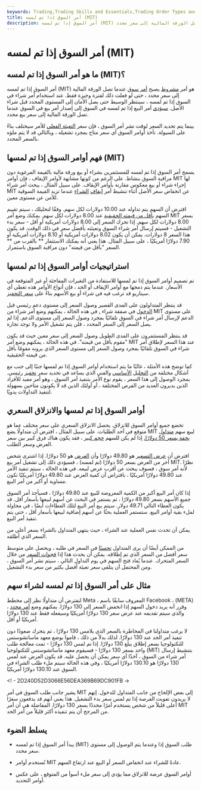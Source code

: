 ```yaml
---
keywords: Trading,Trading Skills and Essentials,Trading Order Types and Processes,Trading Skills,Trading Orders
title: أمر السوق إذا تم لمسه (MIT)
description: أمر السوق إذا تم لمسه (MIT) هو أمر مشروط يصبح أمر سوق عندما تصل الورقة المالية إلى سعر محدد.
---
```


# أمر السوق إذا تم لمسه (MIT)
## ما هو أمر السوق إذا تم لمسه (MIT)؟

أمر السوق إذا تم لمسه (MIT) هو أمر [مشروط](/conditionalorder) يصبح [أمر سوق](/marketorder) عندما تصل الورقة المالية إلى سعر محدد ، حتى لو فعلت ذلك لفترة وجيزة فقط. عند استخدام أمر شراء في السوق إذا تم لمسه ، سينتظر الوسيط حتى يصل الأمان إلى المستوى المحدد قبل شراء الأصل. [سيؤدي](/trade-trigger) أمر البيع إذا تم لمسه في السوق إلى إصدار أمر بيع في السوق عندما تصل الورقة المالية إلى سعر بيع محدد.

بينما يتم تحديد السعر لوقت نشر أمر السوق ، فإن سعر [التعبئة الفعلي](/fill) للأمر سيختلف بناءً على السيولة. تأخذ أوامر السوق أي سعر متاح بمجرد تشغيله ، وبالتالي قد لا يتم ملؤه بالسعر المحدد.

## فهم أوامر السوق إذا تم لمسها (MIT)

يسمح أمر السوق إذا تم لمسه للمستثمرين بشراء أو بيع ورقة مالية بالقيمة المرغوبة دون مراقبة السوق بنشاط. على الرغم من كونها مشابهة لأوامر الإيقاف ، فإن أوامر MIT لها إجراء شراء أو بيع معكوس مقارنة بأوامر الإيقاف. على سبيل المثال ، يبحث أمر شراء MIT عن انخفاض سعر الأصل أثناء تنشيط أمر [إيقاف](/buystoporder) [الشراء](/buystoporder) عندما تزيد القيمة السوقية للأمن عن مستوى معين.

افترض أن السهم يتم تداوله عند 10.00 دولارات لكل سهم. وفقًا لتحليلك ، سيتم تقييم السهم [بأقل من قيمته الحقيقية](/undervalued) عند 8.00 دولارات لكل سهم. يمكنك وضع أمر MIT بسعر 8.00 دولارات لكل سهم. إذا تحرك السعر إلى 8.00 دولارات أمريكية أو أقل - سعر بدء التشغيل - فسيتم إرسال أمر شراء السوق وتعبئته بأفضل سعر في ذلك الوقت. قد يكون هذا السعر 8 دولارات. يمكن أن يكون 8.02 دولارات أمريكية أو 8.10 دولارات أمريكية أو 7.90 دولارًا أمريكيًا ، على سبيل المثال. هذا يعني أنه يمكنك الاستثمار ** بالقرب من ** السعر "بأقل من قيمته" دون مراقبة السوق باستمرار.

## استراتيجيات أوامر السوق إذا تم لمسها

تم تصميم أوامر السوق إذا تم لمسها للاستفادة من التغيرات المفاجئة أو غير المتوقعة في الأسعار. عندما يتم دمجها مع أوامر الإيقاف أو الحد ، فإن أنواع الأوامر هذه تغطي أي سيناريو قد ترغب فيه في شراء أو بيع الأسهم بناءً على [سعر التحفيز](/trade-trigger).

قد ينتظر المتداولون على المدى القصير وصول السعر إلى مستوى دعم رئيسي قبل [الدخول](/support) في صفقة شراء [.](/long) في هذه الحالة ، يمكنهم وضع أمر شراء من MIT على مستوى الدعم لإرسال أمر شراء في السوق تلقائيًا بمجرد وصول السعر إلى مستوى الدعم. إذا لم يصل السعر إلى السعر المحدد ، فلن يتم تشغيل الأمر ولا توجد تجارة.

قد ينتظر المستثمرون على المدى الطويل وصول السعر إلى سعر معين حيث قد يكون "مقوم بأقل من قيمته". في هذه الحالة ، يمكنهم وضع أمر MIT عند هذا السعر لإطلاق أمر شراء في السوق تلقائيًا بمجرد وصول السعر إلى مستوى السعر الذي يرونه مقومًا بأقل من قيمته الحقيقية.

كما توضح هذه الأمثلة ، غالبًا ما يتم استخدام أوامر السوق إذا تم لمسها جنبًا إلى جنب مع أشكال مختلفة من [التحليل](/technicalanalysis) [الأساسي](/fundamentalanalysis) والفني الذي يساعد في تحديد سعر [تحفيز](/technicalanalysis) رئيسي. بمجرد الوصول إلى هذا السعر ، يقوم نوع الأمر بتنفيذ أمر السوق ، وهو أمر مفيد للأفراد الذين يديرون العديد من الفرص المختلفة ، أو أولئك الذين قد لا يكونون متاحين بسهولة لتنفيذ التداولات يدويًا.

## أوامر السوق إذا تم لمسها والانزلاق السعري

تخضع جميع أوامر السوق للانزلاق. يحصل الانزلاق السعري على سعر مختلف عما هو متوقع في أحد الطلبات. على سبيل المثال ، افترض أن متداولًا يضع MIT لبيع سهم [متداول بخفة بسعر 50 دولارًا.](/thinly-traded) إذا لم يكن للسهم [حجم كبير](/volume) ، فقد يكون هناك فرق كبير بين سعر العرض وسعر الطلب.

افترض أن [عرض التسعير](/bid) هو 49.80 دولارًا وأن [العرض](/ask) هو 50 دولارًا. إذا اشترى شخص آخر من العرض بسعر 50 دولارًا (تم لمسه) ، فسيؤدي ذلك إلى تشغيل أمر بيع MIT. نظرًا لأنه أمر سوق ، فسوف يبحث عن أقرب عرض لبيعه. في هذه الحالة ، سيتم تنفيذ الأمر عند 49.80 دولارًا أمريكيًا ، بافتراض أن كمية العرض عند 49.80 دولارًا أمريكيًا تكون مساوية أو أكبر من أمر البيع.

إذا كان أمر البيع أكبر من الكمية المعروضة للبيع عند 49.80 دولارًا ، فسيأخذ أمر السوق جميع الأسهم بسعر 49.80 دولارًا ، ثم يستمر في البحث عن أسهم لبيعها بأسعار أقل. قد يكون العطاء التالي 49.71 دولار. سيتم بيع أمر البيع لتلك العطاءات أيضًا ، في محاولة لملء بقية أوامر البيع. ستستمر العملية بحثًا عن أسهم إضافية لبيعها بأسعار أقل ، حتى يتم تنفيذ أمر البيع.

يمكن أن تحدث نفس العملية عند الشراء ، حيث ينتهي المتداول بالشراء بسعر أعلى من السعر الذي أطلقه.

من الممكن أيضًا أن يرى المتداول [تحسنًا](/priceimprovement) في السعر في طلبه ، ويحصل على متوسط سعر أفضل من السعر الذي تم إطلاقه. يمكن أن يحدث هذا إذا [فجوات السعر](/gap) من خلال السعر المتحرك. عندما يُعاد فتح السهم في يوم التداول التالي ، سيتم نشر أمر السوق ، ومن المحتمل أن يتلقى سعر تعبئة أفضل بكثير من سعر بدء التشغيل.

## مثال على أمر السوق إذا تم لمسه لشراء سهم

لنفترض أن متداولًا نظر إلى مخطط Meta ، المعروف سابقًا باسم Facebook ، (META) وقرر أنه يريد دخول السهم إذا انخفض السعر إلى 130 دولارًا. يمكنهم وضع [أمر محدد](/limitorder) ، والذي سيتم تقديمه عند عرض سعر 130 دولارًا أمريكيًا وسيفعله فقط عند 130 دولارًا أمريكيًا أو أقل.

لا يرغب متداولنا في المخاطرة بالسعر الذي يلامس 130 دولارًا ، ثم يتحرك صعودًا دون تنفيذ أمر الحد عند 130 دولارًا. لذلك بدلاً من ذلك ، قاموا بوضع معهد ماساتشوستس للتكنولوجيا بسعر إطلاق يبلغ 130 دولارًا. إذا تم لمس 130 دولارًا - تمت معالجة طلب واحد بسعر 130 دولارًا - فسيقوم معهد ماساتشوستس للتكنولوجيا (MIT) بتنشيط إرسال أمر شراء من السوق ، آخذًا أي سعر يمكن أن يحصل عليه. قد يكون العرض عند لمس 130 دولارًا هو 130.10 دولارًا أمريكيًا ، وفي هذه الحالة سيتم ملء طلب الشراء في السوق عند 130.10 دولارًا أمريكيًا.

<! - 2D240D52D3066E56DEA369B69DC901FB ->

يشير جانب طلب السوق في أمر MIT إلى بعض الإلحاح من جانب المتداول للدخول. إنهم لا يريدون تفويت الفرصة إذا تم لمس سعر بدء التشغيل. هذا يعني أنهم قد يدفعون سعرًا أعلى قليلاً من شخص يستخدم أمرًا محددًا بسعر 130 دولارًا. المفاضلة هي أن أمر MIT من المرجح أن يتم تنفيذه أكثر قليلاً من أمر الحد.

## يسلط الضوء

- يبدأ أمر السوق إذا تم لمسه (MIT) طلب السوق إذا وعندما يتم الوصول إلى مستوى سعر محدد.

- تُستخدم أوامر MIT عادةً للشراء عند انخفاض السعر أو البيع عند ارتفاع السهم.

- أوامر السوق عرضة للانزلاق مما يؤدي إلى سعر ملء أسوأ من المتوقع ، على عكس أوامر التحديد.


